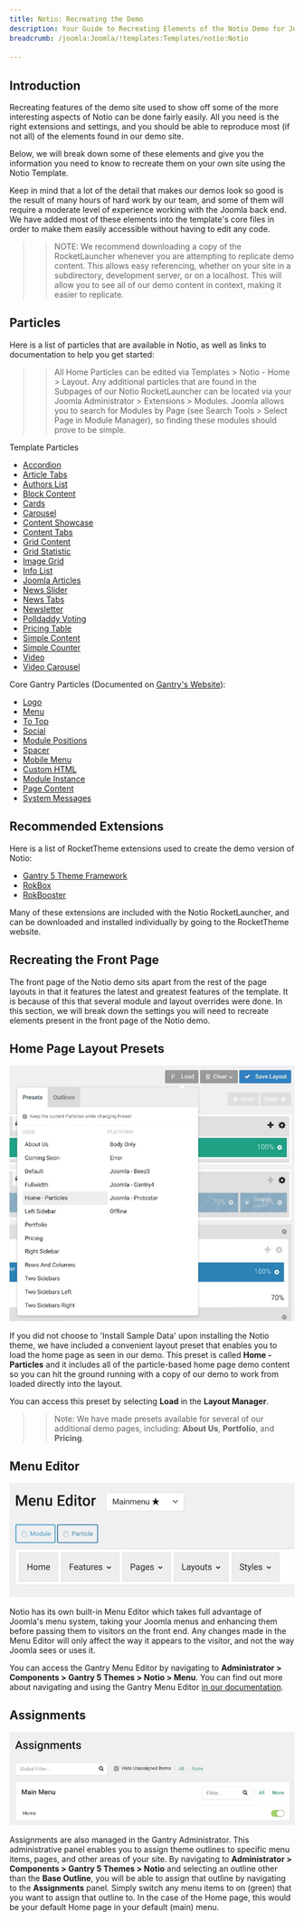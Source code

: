 ```yaml
---
title: Notio: Recreating the Demo
description: Your Guide to Recreating Elements of the Notio Demo for Joomla
breadcrumb: /joomla:Joomla/!templates:Templates/notio:Notio

---
```


Introduction
-----

Recreating features of the demo site used to show off some of the more interesting aspects of Notio can be done fairly easily. All you need is the right extensions and settings, and you should be able to reproduce most (if not all) of the elements found in our demo site.

Below, we will break down some of these elements and give you the information you need to know to recreate them on your own site using the Notio Template.

Keep in mind that a lot of the detail that makes our demos look so good is the result of many hours of hard work by our team, and some of them will require a moderate level of experience working with the Joomla back end. We have added most of these elements into the template's core files in order to make them easily accessible without having to edit any code.

>> NOTE: We recommend downloading a copy of the RocketLauncher whenever you are attempting to replicate demo content. This allows easy referencing, whether on your site in a subdirectory, development server, or on a localhost. This will allow you to see all of our demo content in context, making it easier to replicate.

Particles
-----

Here is a list of particles that are available in Notio, as well as links to documentation to help you get started:

>> All Home Particles can be edited via Templates > Notio - Home > Layout. Any additional particles that are found in the Subpages of our Notio RocketLauncher can be located via your Joomla Administrator > Extensions > Modules. Joomla allows you to search for Modules by Page (see Search Tools > Select Page in Module Manager), so finding these modules should prove to be simple.

Template Particles

+ [Accordion](particle_accordion.md)
+ [Article Tabs](particle_articletabs.md)
+ [Authors List](particle_authors.md)
+ [Block Content](particle_block.md)
+ [Cards](particle_cards.md)
+ [Carousel](particle_carousel.md)
+ [Content Showcase](particle_contentshowcase.md)
+ [Content Tabs](particle_tabs.md)
+ [Grid Content](particle_gridcontent.md)
+ [Grid Statistic](particle_grid.md)
+ [Image Grid](particle_image.md)
+ [Info List](particle_info.md)
+ [Joomla Articles](particle_joomla.md)
+ [News Slider](particle_newsslider.md)
+ [News Tabs](particle_newstabs.md)
+ [Newsletter](particle_newsletter.md)
+ [Polldaddy Voting](particle_polldaddy.md)
+ [Pricing Table](particle_pricing.md)
+ [Simple Content](particle_simple.md)
+ [Simple Counter](particle_simplecounter.md)
+ [Video](particle_video.md)
+ [Video Carousel](particle_videocarousel.md)

Core Gantry Particles (Documented on [Gantry's Website](http://gantry.org)):

* [Logo](http://docs.gantry.org/gantry5/particles/logo)
* [Menu](http://docs.gantry.org/gantry5/particles/menu-control)
* [To Top](http://docs.gantry.org/gantry5/particles/to-top)
* [Social](http://docs.gantry.org/gantry5/particles/social)
* [Module Positions](http://docs.gantry.org/gantry5/particles/position)
* [Spacer](http://docs.gantry.org/gantry5/particles/spacer)
* [Mobile Menu](http://docs.gantry.org/gantry5/particles/mobile-menu)
* [Custom HTML](http://docs.gantry.org/gantry5/particles/custom-html)
* [Module Instance](http://docs.gantry.org/gantry5/particles/module-instance)
* [Page Content](http://docs.gantry.org/gantry5/particles/page-content)
* [System Messages](http://docs.gantry.org/gantry5/particles/system-messages)

Recommended Extensions
-----

Here is a list of RocketTheme extensions used to create the demo version of Notio:

* [Gantry 5 Theme Framework](http://gantry.org/)
* [RokBox](http://www.rockettheme.com/joomla/extensions/rokbox)
* [RokBooster](http://www.rockettheme.com/joomla/extensions/rokbooster)

Many of these extensions are included with the Notio RocketLauncher, and can be downloaded and installed individually by going to the RocketTheme website.

Recreating the Front Page
-----

The front page of the Notio demo sits apart from the rest of the page layouts in that it features the latest and greatest features of the template. It is because of this that several module and layout overrides were done. In this section, we will break down the settings you will need to recreate elements present in the front page of the Notio demo.

Home Page Layout Presets
-----

![Layout Presets](assets/layout_presets.jpeg)

If you did not choose to 'Install Sample Data' upon installing the Notio theme, we have included a convenient layout preset that enables you to load the home page as seen in our demo. This preset is called **Home - Particles** and it includes all of the particle-based home page demo content so you can hit the ground running with a copy of our demo to work from loaded directly into the layout.

You can access this preset by selecting **Load** in the **Layout Manager**.

>> Note: We have made presets available for several of our additional demo pages, including: **About Us**, **Portfolio**, and **Pricing**.

Menu Editor
-----

![](assets/menu_1.jpeg)

Notio has its own built-in Menu Editor which takes full advantage of Joomla's menu system, taking your Joomla menus and enhancing them before passing them to visitors on the front end. Any changes made in the Menu Editor will only affect the way it appears to the visitor, and not the way Joomla sees or uses it.

You can access the Gantry Menu Editor by navigating to **Administrator > Components > Gantry 5 Themes > Notio > Menu**. You can find out more about navigating and using the Gantry Menu Editor [in our documentation](http://docs.gantry.org/gantry5/configure/menu-editor).

Assignments
-----

![](assets/assignments_1.jpeg)

Assignments are also managed in the Gantry Administrator. This administrative panel enables you to assign theme outlines to specific menu items, pages, and other areas of your site. By navigating to **Administrator > Components > Gantry 5 Themes > Notio** and selecting an outline other than the **Base Outline**, you will be able to assign that outline by navigating to the **Assignments** panel. Simply switch any menu items to on (green) that you want to assign that outline to. In the case of the Home page, this would be your default Home page in your default (main) menu.
